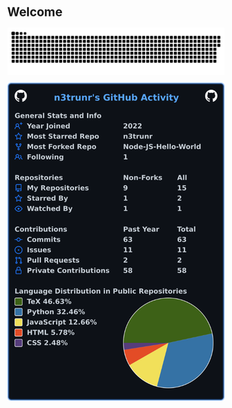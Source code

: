<h1 style="align: center;">Welcome</h1>

<a href="https://github.com/tomondre"><img src="contributions.svg"></a>

[![My user statistics](images/userstats.svg)](https://github.com/cicirello/user-statistician)

